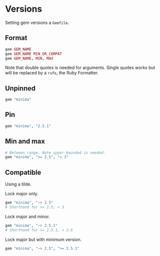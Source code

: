 # Versions

Setting gem versions a `Gemfile`.

## Format

```ruby
gem GEM_NAME
gem GEM_NAME MIN_OR_COMPAT
gem GEM_NAME, MIN, MAX
```

Note that double quotes is needed for arguments. Single quotes works but will be replaced by a `rufo`, the Ruby Formatter.


## Unpinned

```ruby
gem "minima"
```


## Pin

```ruby
gem "minima", "2.5.1"
```

## Min and max

```ruby
# Between range. Note upper bounded is needed.
gem "minima", ">= 2.5", "< 3"
```

## Compatible

Using a tilde.

Lock major only.

```ruby
gem "minima", "~> 2.5"
# Shorthand for >= 2.5, < 3
```

Lock major and minor.

```ruby
gem "minima", "~> 2.5.1"
# Shorthand for >= 2.5.1, < 2.6
```

Lock major but with minimum version.

```ruby
gem "minima", "~> 2.5", ">= 2.5.1"
```
